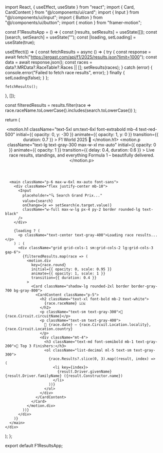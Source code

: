 

import React, { useEffect, useState } from "react";
import { Card, CardContent } from "@/components/ui/card";
import { Input } from "@/components/ui/input";
import { Button } from "@/components/ui/button";
import { motion } from "framer-motion";

const F1ResultsApp = () => {
  const [results, setResults] = useState([]);
  const [search, setSearch] = useState("");
  const [loading, setLoading] = useState(true);

  useEffect(() => {
    const fetchResults = async () => {
      try {
        const response = await fetch("https://ergast.com/api/f1/2025/results.json?limit=1000");
        const data = await response.json();
        const races = data?.MRData?.RaceTable?.Races || [];
        setResults(races);
      } catch (error) {
        console.error("Failed to fetch race results", error);
      } finally {
        setLoading(false);
      }
    };

    fetchResults();
  }, []);

  const filteredResults = results.filter(race =>
    race.raceName.toLowerCase().includes(search.toLowerCase())
  );

  return (
    <div className="min-h-screen bg-gradient-to-b from-black via-gray-900 to-black text-white">
      <header className="text-center py-20 bg-black">
        <motion.h1
          className="text-5xl sm:text-6xl font-extrabold mb-4 text-red-500"
          initial={{ opacity: 0, y: -30 }}
          animate={{ opacity: 1, y: 0 }}
          transition={{ duration: 0.7 }}
        >
          F1 World 2025 🏁
        </motion.h1>
        <motion.p
          className="text-lg text-gray-300 max-w-xl mx-auto"
          initial={{ opacity: 0 }}
          animate={{ opacity: 1 }}
          transition={{ delay: 0.4, duration: 0.6 }}
        >
          Live race results, standings, and everything Formula 1 – beautifully delivered.
        </motion.p>
      </header>

      <main className="p-6 max-w-6xl mx-auto font-sans">
        <div className="flex justify-center mb-10">
          <Input
            placeholder="🔍 Search Grand Prix..."
            value={search}
            onChange={e => setSearch(e.target.value)}
            className="w-full max-w-lg px-4 py-2 border rounded-lg text-black"
          />
        </div>

        {loading ? (
          <p className="text-center text-gray-400">Loading race results...</p>
        ) : (
          <div className="grid grid-cols-1 sm:grid-cols-2 lg:grid-cols-3 gap-6">
            {filteredResults.map(race => (
              <motion.div
                key={race.round}
                initial={{ opacity: 0, scale: 0.95 }}
                animate={{ opacity: 1, scale: 1 }}
                transition={{ duration: 0.4 }}
              >
                <Card className="shadow-lg rounded-2xl border border-gray-700 bg-gray-800">
                  <CardContent className="p-5">
                    <h2 className="text-xl font-bold mb-2 text-white">
                      {race.raceName} 🇺🇳
                    </h2>
                    <p className="text-sm text-gray-300">📍 {race.Circuit.circuitName}</p>
                    <p className="text-sm text-gray-400">
                      📅 {race.date} – {race.Circuit.Location.locality}, {race.Circuit.Location.country}
                    </p>
                    <div className="mt-4">
                      <h3 className="text-md font-semibold mb-1 text-gray-200">🥇 Top 3 Finishers:</h3>
                      <ol className="list-decimal ml-5 text-sm text-gray-300">
                        {race.Results?.slice(0, 3).map((result, index) => (
                          <li key={index}>
                            {result.Driver.givenName} {result.Driver.familyName} ({result.Constructor.name})
                          </li>
                        ))}
                      </ol>
                    </div>
                  </CardContent>
                </Card>
              </motion.div>
            ))}
          </div>
        )}
      </main>
    </div>
  );
};

export default F1ResultsApp;
